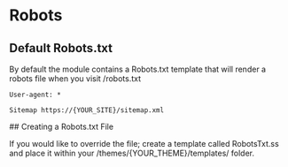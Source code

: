 # Robots

## Default Robots.txt

By default the module contains a Robots.txt template that will render a robots file when you visit /robots.txt

```
User-agent: *

Sitemap https://{YOUR_SITE}/sitemap.xml
```

## Creating a Robots.txt File

If you would like to override the file; create a template called RobotsTxt.ss and place it within your /themes/{YOUR_THEME}/templates/ folder.

